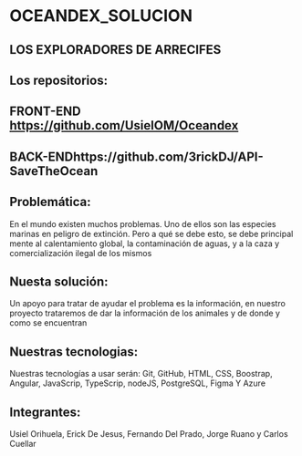 # OCEANDEX_SOLUCION


## LOS EXPLORADORES DE ARRECIFES


## Los repositorios:

## FRONT-END https://github.com/UsielOM/Oceandex

## BACK-ENDhttps://github.com/3rickDJ/API-SaveTheOcean


## Problemática:

En el mundo existen muchos problemas. Uno de ellos son las especies marinas en peligro de extinción. Pero a qué se debe esto, se debe principal mente al calentamiento global, la contaminación de aguas, y a la caza y comercialización ilegal de los mismos 


## Nuesta solución:

Un apoyo para tratar de ayudar el problema es la información, en nuestro proyecto trataremos de dar la información de los animales y de donde y como se encuentran


## Nuestras tecnologias:

Nuestras tecnologías a usar serán: Git, GitHub, HTML, CSS, Boostrap, Angular, JavaScrip, TypeScrip, nodeJS, PostgreSQL, Figma Y Azure


## Integrantes:

Usiel Orihuela, Erick De Jesus, Fernando Del Prado, Jorge Ruano y  Carlos Cuellar

